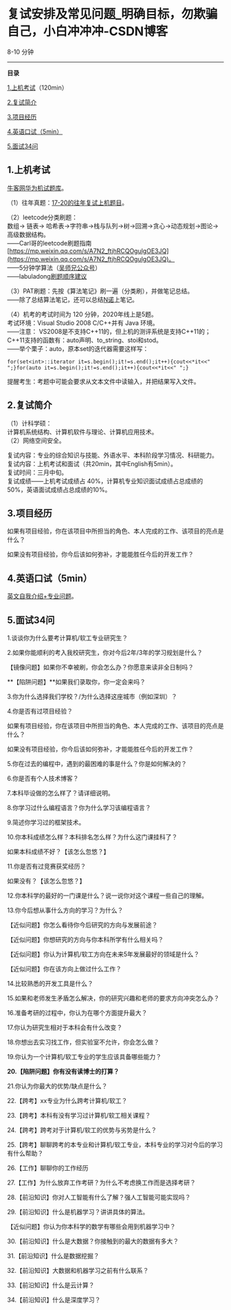 # 复试安排及常见问题_明确目标，勿欺骗自己，小白冲冲冲-CSDN博客

8-10 分钟

---

**目录**

[1.上机考试](about:reader?url=https%3A%2F%2Fandyguo.blog.csdn.net%2Farticle%2Fdetails%2F112113046#t0)（120min）

[2.复试简介](about:reader?url=https%3A%2F%2Fandyguo.blog.csdn.net%2Farticle%2Fdetails%2F112113046#t1)

[3.项目经历](about:reader?url=https%3A%2F%2Fandyguo.blog.csdn.net%2Farticle%2Fdetails%2F112113046#t2)

[4.英语口试（5min）](about:reader?url=https%3A%2F%2Fandyguo.blog.csdn.net%2Farticle%2Fdetails%2F112113046#t3)

[5.面试34问](about:reader?url=https%3A%2F%2Fandyguo.blog.csdn.net%2Farticle%2Fdetails%2F112113046#t4)

## 1.上机考试

[牛客网华为机试题库](https://www.nowcoder.com/ta/huawei/)。

（1）往年真题：[17-20的往年复试上机题目](https://andyguo.blog.csdn.net/article/details/113843687)。

（2）leetcode分类刷题：  
数组-> 链表-> 哈希表->字符串->栈与队列->树->回溯->贪心->动态规划->图论->高级数据结构。  
——Carl哥的leetcode刷题指南[https://mp.weixin.qq.com/s/A7N2_ftjhRCQOgulgOE3JQ](https://mp.weixin.qq.com/s/A7N2_ftjhRCQOgulgOE3JQ)。  
——5分钟学算法（[吴师兄公众号](https://mp.weixin.qq.com/mp/homepage?__biz=MzUyNjQxNjYyMg==&hid=3&sn=23b24165799e9ac04bf08073ee7b0a93&scene=18&uin=&key=&devicetype=Windows+10+x64&version=63010029&lang=zh_CN&ascene=7&fontgear=2)）  
——labuladong[刷题顺序建议](https://mp.weixin.qq.com/s?__biz=MzAxODQxMDM0Mw==&mid=2247484852&idx=1&sn=85b50b8b0470bb4897e517955f4e5002&chksm=9bd7fbbcaca072aa75e2a241064a403fde1e579d57ab846cd8537a54253ceb2c8b93cc3bf38e&mpshare=1&scene=23&srcid=0405BNXpoUOc23qnboBqpkD7&sharer_sharetime=1617617281573&sharer_shareid=0628019746e34384effb3f4af61abcb9#rd)

（3）PAT刷题：先按《算法笔记》刷一遍（分类刷），并做笔记总结。  
——除了总结算法笔记，还可以总结[N诺](http://www.noobdream.com/Major/majorinfo/4/)上笔记。

（4）机考的考试时间为 120 分钟，2020年线上是5题。  
考试环境：Visual Studio 2008 C/C++并有 Java 环境。  
——注意： VS2008是不支持C++11的，但上机的测评系统是支持C++11的；C++11支持的函数有：auto声明、to_string、stoi和stod。  
——举个栗子：auto，原本set的迭代器需要这样写：

```
for(set<int>::iterator it=s.begin();it!=s.end();it++){cout<<*it<<" ";}for(auto it=s.begin();it!=s.end();it++){cout<<*it<<" ";}
```

提醒考生：考题中可能会要求从文本文件中读输入，并把结果写入文件。

## 2.复试简介

（1）计科学硕：  
计算机系统结构、计算机软件与理论、计算机应用技术。  
（2）网络空间安全。

复试内容：专业的综合知识与技能、外语水平、本科阶段学习情况、科研能力。  
复试内容：上机考试和面试（共20min，其中English有5min）。  
复试时间：三月中旬。  
复试成绩——上机考试成绩占 40%，计算机专业知识面试成绩占总成绩的 50%，英语面试成绩占总成绩的10%。

## 3.项目经历

如果有项目经验，你在该项目中所担当的角色、本人完成的工作、该项目的亮点是什么？

如果没有项目经验，你今后该如何弥补，才能能胜任今后的开发工作？

## 4.英语口试（5min）

[英文自我介绍+专业问题](https://blog.csdn.net/qq_35812205/article/details/113407026?spm=1001.2014.3001.5501)。

## 5.面试34问

1.谈谈你为什么要考计算机/软工专业研究生？

2.如果你能顺利的考入我校研究生，你对今后2年/3年的学习规划是什么？

【镜像问题】如果你不幸被刷，你会怎么办？你愿意来读非全日制吗？

**【陷阱问题】**如果我们录取你，你一定会来吗？

3.你为什么选择我们学校？/为什么选择这座城市（例如深圳）？

4.你是否有过项目经验？

如果有项目经验，你在该项目中所担当的角色、本人完成的工作、该项目的亮点是什么？

如果没有项目经验，你今后该如何弥补，才能能胜任今后的开发工作？

5.你在过去的编程中，遇到的最困难的事是什么？你是如何解决的？

6.你是否有个人技术博客？

7.本科毕设做的怎么样了？请详细说明。

8.你学习过什么编程语言？你为什么学习该编程语言？

9.简述你学习过的框架技术。

10.你本科成绩怎么样？本科排名怎么样？为什么这门课挂科了？

如果本科成绩不好？【该怎么忽悠？】

11.你是否有过竞赛获奖经历？

如果没有？【该怎么忽悠？】

12.你本科学的最好的一门课是什么？说一说你对这个课程一些自己的理解。

13.你今后想从事什么方向的学习？为什么？

【近似问题】你怎么看待你今后研究的方向与发展前途？

【近似问题】你想研究的方向与你本科所学有什么相关吗？

【近似问题】你认为计算机/软工方向在未来5年发展最好的领域是什么？

【近似问题】你在该方向上做过什么工作？

14.比较熟悉的开发工具是什么？

15.如果和老师发生矛盾怎么解决，你的研究兴趣和老师的要求方向冲突怎么办？

16.准备考研的过程中，你认为在哪个方面提升最大？

17.你认为研究生相对于本科会有什么改变？

18.你想出去实习找工作，但实验室不允许，你会怎么做？

19.你认为一个计算机/软工专业的学生应该具备哪些能力？

**20.【陷阱问题】你有没有读博士的打算？**

21.你认为你最大的优势/缺点是什么？

22.【跨考】xx专业为什么跨考计算机/软工？

23.【跨考】本科有没有学习过计算机/软工相关课程？

24.【跨考】跨考对于计算机/软工的优势与劣势是什么？

25.【跨考】聊聊跨考的本专业和计算机/软工专业，本科专业的学习对今后的学习有什么帮助？

26.【工作】聊聊你的工作经历

27.【工作】为什么放弃工作考研？为什么不考虑换工作而是选择考研？

28.【前沿知识】你对人工智能有什么了解？强人工智能可能实现吗？

29.【前沿知识】什么是机器学习？讲讲具体的算法。

【近似问题】你认为你本科学的数学有哪些会用到机器学习中？

30.【前沿知识】什么是大数据？你接触到的最大的数据有多大？

31.【前沿知识】什么是数据挖掘？

32.【前沿知识】大数据和机器学习之前有什么联系？

33.【前沿知识】什么是云计算？

34.【前沿知识】什么是深度学习？